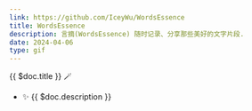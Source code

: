 ```yaml
---
link: https://github.com/IceyWu/WordsEssence
title: WordsEssence
description: 言摘(WordsEssence) 随时记录、分享那些美好的文字片段.
date: 2024-04-06
type: gif
---
```


{{ $doc.title }} 🪄

- ✨ {{ $doc.description }}
